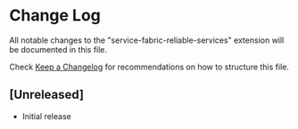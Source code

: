 # Change Log

All notable changes to the "service-fabric-reliable-services" extension will be documented in this file.

Check [Keep a Changelog](http://keepachangelog.com/) for recommendations on how to structure this file.

## [Unreleased]

- Initial release